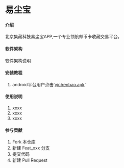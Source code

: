 # 易尘宝

#### 介绍
北京集藏科技易尘宝APP,一个专业领航邮币卡收藏交易平台。
#### 软件架构
软件架构说明

#### 安装教程

1.  android平台用户点击'[yichenbao.apk](https://github.com/beijing-jicang/yichenbao/releases/download/current/yichenbao.apk)'

#### 使用说明

1.  xxxx
2.  xxxx
3.  xxxx

#### 参与贡献

1.  Fork 本仓库
2.  新建 Feat_xxx 分支
3.  提交代码
4.  新建 Pull Request

